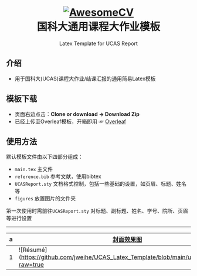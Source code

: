

<h1 align="center">
  <a href="https://github.com/swq123459/GZHU-Report-Latex-Version">
    <img alt="AwesomeCV" src="https://github.com/jweihe/UCAS_Latex_Template/blob/main/figures/ucas_logo.png"  />
  </a>

  <br />
  国科大通用课程大作业模板

</h1>

<p align="center">
  Latex Template for UCAS Report
</p>


## 介绍
- 用于国科大(UCAS)课程大作业/结课汇报的通用简易Latex模板

## 模板下载

* 页面右边点击：**Clone or download -> Download Zip**
* 已经上传至Overleaf模板，开箱即用 ☞ [Overleaf](https://github.com/mohuangrui/ucasthesis/wiki/字体配置#linuxoverleaf-系统的字体配置)

## 使用方法
默认模板文件由以下四部分组成：

- `main.tex` 主文件
- `reference.bib` 参考文献，使用bibtex
- `UCASReport.sty` 文档格式控制，包括一些基础的设置，如页眉、标题、姓名等
- `figures` 放置图片的文件夹

第一次使用时需前往`UCASReport.sty` 对标题、副标题、姓名、学号、院所、页眉等进行设置

---------


| a |  [封面效果图](https://github.com/jweihe/UCAS_Latex_Template/blob/main/ucas_report.png) | c |
|---|---|---|
| 1 | ![Résumé](https://github.com/jweihe/UCAS_Latex_Template/blob/main/ucas_report.png?raw=true| 3 | 
